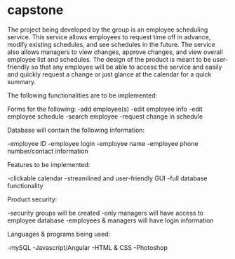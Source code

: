 # capstone
The project being developed by the group is an employee scheduling service.
This service allows employees to request time off in advance, modify existing
schedules, and see schedules in the future. The service also allows managers to
view changes, approve changes, and view overall employee list and schedules.
The design of the product is meant to be user-friendly so that any employee
will be able to access the service and easily and quickly request a change or
just glance at the calendar for a quick summary.


The following functionalities are to be implemented:

Forms for the following:
-add employee(s)
-edit employee info
-edit employee schedule
-search employee
-request change in schedule


Database will contain the following information:

-employee ID
-employee login
-employee name
-employee phone number/contact information


Features to be implemented:

-clickable calendar
-streamlined and user-friendly GUI
-full database functionality


Product security:

-security groups will be created
-only managers will have access to employee database
-employees & managers will have login information

Languages & programs being used:

-mySQL
-Javascript/Angular
-HTML & CSS
-Photoshop